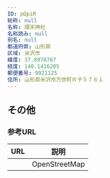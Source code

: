 ```yaml
---
ID: pQpiR
総称: null
名称: 順天神社
名称読み: null
別名: null
都道府県: 山形県
区域: 米沢市
緯度: 37.8978767
経度: 140.1416205
郵便番号: 9921125
住所: 山形県米沢市万世町片子５７６１
---
```


## その他

### 参考URL

| URL | 説明          |
| --- | ------------- |
|     | OpenStreetMap |
